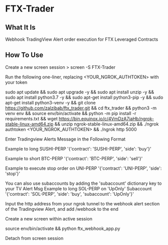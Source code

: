 # FTX-Trader

## What It Is

Webhook TradingView Alert order execution for FTX Leveraged Contracts

## How To Use

Create a new screen session > screen -S FTX-Trader

Run the following one-liner, replacing <YOUR_NGROK_AUTHTOKEN> with your token

sudo apt update && sudo apt upgrade -y && sudo apt install unzip -y && sudo apt install python3.7 -y && sudo apt-get install python3-pip -y && sudo apt-get install python3-venv -y && git clone https://github.com/zalzibab/ftx_trader.git && cd ftx_trader && python3 -m venv env && source env/bin/activate && python -m pip install -r requirements.txt && wget https://bin.equinox.io/c/4VmDzA7iaHb/ngrok-stable-linux-amd64.zip && unzip ngrok-stable-linux-amd64.zip && ./ngrok authtoken <YOUR_NGROK_AUTHTOKEN> && ./ngrok http 5000

Enter Tradingview Alerts Message in the Following Format

Example to long SUSHI-PERP
'{'contract': 'SUSHI-PERP', 'side': 'buy'}'

Example to short BTC-PERP
'{'contract': 'BTC-PERP', 'side': 'sell'}'

Example to execute stop order on UNI-PERP
'{'contract': 'UNI-PERP', 'side': 'stop'}'

You can also use subaccounts by adding the 'subaccount' dictionary key to your TV Alert Msg
Example to long SOL-PERP on 'UpOnly' Subaccount
'{'contract': 'SOL-PERP', 'side': 'buy', 'subaccount': 'UpOnly'}'

Input the http address from your ngrok tunnel to the webhook alert section of
the Tradingview Alert, and add /webhook to the end

Create a new screen within active session

source env/bin/activate && python ftx_webhook_app.py

Detach from screen session
